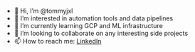 - 👋 Hi, I’m @tommyjxl
- 👀 I’m interested in automation tools and data pipelines
- 🌱 I’m currently learning GCP and ML infrastructure
- 💞️ I’m looking to collaborate on any interesting side projects
- 📫 How to reach me: [LinkedIn](https://www.linkedin.com/in/tommyjxl/)

<!---
tommyjxl/tommyjxl is a ✨ special ✨ repository because its `README.md` (this file) appears on your GitHub profile.
You can click the Preview link to take a look at your changes.
--->
